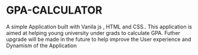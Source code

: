 # GPA-CALCULATOR
A simple Application built with Vanila js , HTML and CSS..
This application is aimed at helping young university under grads to calculate GPA.
Futher upgrade will be made in the future to help improve the User experience and Dynamism of the Application
